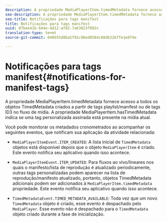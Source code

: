 ```yaml
---
description: A propriedade MediaPlayerItem.timedMetadata fornece acesso a todos os objetos TimedMetadata criados a partir de tags playlist/manifest ou de tags ID3 no fluxo de mídia. A propriedade MediaPlayerItem.hasTimedMetadata indica se uma tag personalizada assinada está presente na mídia atual.
seo-description: A propriedade MediaPlayerItem.timedMetadata fornece acesso a todos os objetos TimedMetadata criados a partir de tags playlist/manifest ou de tags ID3 no fluxo de mídia. A propriedade MediaPlayerItem.hasTimedMetadata indica se uma tag personalizada assinada está presente na mídia atual.
seo-title: Notificações para tags manifest
title: Notificações para tags manifest
uuid: 87bee41b-b44e-4d12-afd2-7a63023f992c
translation-type: tm+mt
source-git-commit: 040655d8ba5f91c98ed0584c08db226ffe1e0f4e

---
```



# Notificações para tags manifest{#notifications-for-manifest-tags}

A propriedade MediaPlayerItem.timedMetadata fornece acesso a todos os objetos TimedMetadata criados a partir de tags playlist/manifest ou de tags ID3 no fluxo de mídia. A propriedade MediaPlayerItem.hasTimedMetadata indica se uma tag personalizada assinada está presente na mídia atual.

Você pode monitorar os metadados cronometrados ao acompanhar os seguintes eventos, que notificam sua aplicação da atividade relacionada:

* `MediaPlayerItemEvent.ITEM_CREATED`: A lista inicial de `TimedMetadata` objetos está disponível depois que o objeto `MediaPlayerItem` é criado. Este evento notifica seu aplicativo quando isso acontece.

* `MediaPlayerItemEvent.ITEM_UPDATED`: Para fluxos ao vivo/lineares nos quais o manifesto/lista de reprodução é atualizado periodicamente, outras tags personalizadas podem aparecer na lista de reprodução/manifesto atualizado, portanto, objetos TimedMetadata adicionais podem ser adicionados à `MediaPlayerItem.timedMetadata` propriedade. Este evento notifica seu aplicativo quando isso acontece.

* `TimedMetadataEvent.TIMED_METADATA_AVAILABLE`: Toda vez que um novo `TimedMetadata` objeto é criado, esse evento é despachado pelo `MediaPlayer`. Esse evento não é despachado para o `TimedMetadata` objeto criado durante a fase de inicialização.

